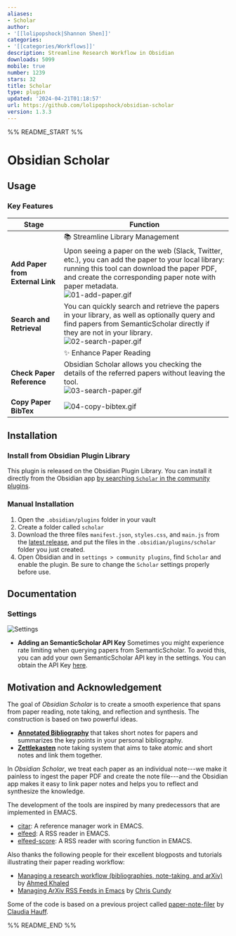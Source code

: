 ```yaml
---
aliases:
- Scholar
author:
- '[[lolipopshock|Shannon Shen]]'
categories:
- '[[categories/Workflows]]'
description: Streamline Research Workflow in Obsidian
downloads: 5099
mobile: true
number: 1239
stars: 32
title: Scholar
type: plugin
updated: '2024-04-21T01:18:57'
url: https://github.com/lolipopshock/obsidian-scholar
version: 1.3.3
---
```


%% README_START %%

# Obsidian Scholar

## Usage  

### Key Features

| Stage | Function | 
| --- | --- |
| | 📚 Streamline Library Management | 
| **Add Paper from External Link** | Upon seeing a paper on the web (Slack, Twitter, etc.), you can add the paper to your local library: running this tool can download the paper PDF, and create the corresponding paper note with paper metadata. <br/> ![01-add-paper.gif](https://raw.githubusercontent.com/lolipopshock/obsidian-scholar/HEAD/.github/demo/01-add-paper.gif) |
| **Search and Retrieval** | You can quickly search and retrieve the papers in your library, as well as optionally query and find papers from SemanticScholar directly if they are not in your library. <br/> ![02-search-paper.gif](https://raw.githubusercontent.com/lolipopshock/obsidian-scholar/HEAD/.github/demo/02-search-paper.gif) |
| | ✨ Enhance Paper Reading | 
| **Check Paper Reference** |  Obsidian Scholar allows you checking the details of the referred papers without leaving the tool. <br/> ![03-search-paper.gif](https://raw.githubusercontent.com/lolipopshock/obsidian-scholar/HEAD/.github/demo/03-check-paper-reference.gif) |
| **Copy Paper BibTex** | ![04-copy-bibtex.gif](https://raw.githubusercontent.com/lolipopshock/obsidian-scholar/HEAD/.github/demo/04-copy-bibtex.gif) |

## Installation 

### Install from Obsidian Plugin Library 

This plugin is released on the Obsidian Plugin Library. You can install it directly from the Obsidian app [by searching `Scholar` in the community plugins](https://obsidian.md/plugins?search=scholar). 

### Manual Installation 

1. Open the `.obsidian/plugins` folder in your vault
2. Create a folder called `scholar` 
3. Download the three files `manifest.json`, `styles.css`, and `main.js` from the [latest release](https://github.com/lolipopshock/obsidian-scholar/releases/latest), and put the files in the `.obsidian/plugins/scholar` folder you just created. 
4. Open Obsidian and in `settings > community plugins`, find `Scholar` and enable the plugin. Be sure to change the `Scholar` settings properly before use. 

## Documentation

### Settings 

![Settings](https://raw.githubusercontent.com/lolipopshock/obsidian-scholar/HEAD/.github/demo/settings.png)

- **Adding an SemanticScholar API Key**
  Sometimes you might experience rate limiting when querying papers from SemanticScholar. To avoid this, you can add your own SemanticScholar API key in the settings. You can obtain the API Key [here](https://www.semanticscholar.org/product/api#api-key).

## Motivation and Acknowledgement 

The goal of *Obsidian Scholar* is to create a smooth experience that spans from paper reading, note taking, and reflection and synthesis. 
The construction is based on two powerful ideas. 
- **[Annotated Bibliography](https://owl.purdue.edu/owl/general_writing/common_writing_assignments/annotated_bibliographies/annotated_bibliography_samples.html)** that takes short notes for papers and summarizes the key points in your personal bibliography.
- **[Zettlekasten](https://zettelkasten.de/)** note taking system that aims to take atomic and short notes and link them together. 

In *Obsidian Scholar*, we treat each paper as an individual note---we make it painless to ingest the paper PDF and create the note file---and the Obsidian app makes it easy to link paper notes and helps you to reflect and synthesize the knowledge. 

The development of the tools are inspired by many predecessors that are implemented in EMACS. 
- [citar](https://github.com/emacs-citar/citar): A reference manager work in EMACS. 
- [elfeed](https://github.com/skeeto/elfeed): A RSS reader in EMACS.
- [elfeed-score](https://github.com/sp1ff/elfeed-score): A RSS reader with scoring function in EMACS.

Also thanks the following people for their excellent blogposts and tutorials illustrating their paper reading workflow:
- [Managing a research workflow (bibliographies, note-taking, and arXiv)](https://emacsconf.org/2021/talks/research/) by [Ahmed Khaled](https://www.akhaled.org)
- [Managing ArXiv RSS Feeds in Emacs](https://cundy.me/post/elfeed/) by [Chris Cundy](https://cundy.me)

Some of the code is based on a previous project called [paper-note-filer](https://github.com/chauff/paper-note-filler) by [Claudia Hauff](https://chauff.github.io). 

%% README_END %%